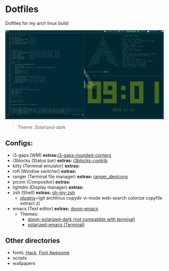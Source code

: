 # Dotfiles
Dotfiles for my arch linux build

![](screenshots/ss_1.png)
> Theme: Solarized-dark

## Configs:
- i3-gaps (WM) **extras:**[i3-gaps-rounded-corners](https://aur.archlinux.org/packages/i3-gaps-rounded-git/)
- i3blocks (Status bar) **extras:** [i3blocks-contrib](https://github.com/vivien/i3blocks-contrib)
- kitty (Terminal emulator) **extras:**
- rofi (Window switcher) **extras:**
- ranger (Terminal file manager) **extras:** [ranger_devicons](https://github.com/alexanderjeurissen/ranger_devicons)
- picom (Compositor) **extras:**
- lightdm (Display manager) **extras:**
- zsh (Shell) **extras:** [oh-my-zsh](https://github.com/ohmyzsh/ohmyzsh)
  - [plugins](https://github.com/ohmyzsh/ohmyzsh/wiki/Plugins)=(git archlinux copydir vi-mode web-search colorize copyfile extract z)
- emacs (Text editor) **extras:** [doom-emacs](https://github.com/hlissner/doom-emacs)
  - Themes: 
    - [doom-solarized-dark (not compatible with terminal)](https://github.com/hlissner/emacs-doom-themes)
    - [solarized-emacs (Terminal)](https://github.com/sellout/emacs-color-theme-solarized)

## Other directories
- fonts: [Hack](https://github.com/source-foundry/Hack), [Font Awesome](https://github.com/FortAwesome/Font-Awesome)
- scripts
- wallpapers
